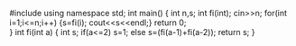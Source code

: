 #include<iostream>
using namespace std;
int main()
{
	int n,s;
	int fi(int);
	cin>>n;
	for(int i=1;i<=n;i++)
	{s=fi(i);
	cout<<s<<endl;}
	return 0;	
}
int fi(int a)
{
	int s;
	if(a<=2)
	s=1;
	else
	s=(fi(a-1)+fi(a-2));
	return s;
}
